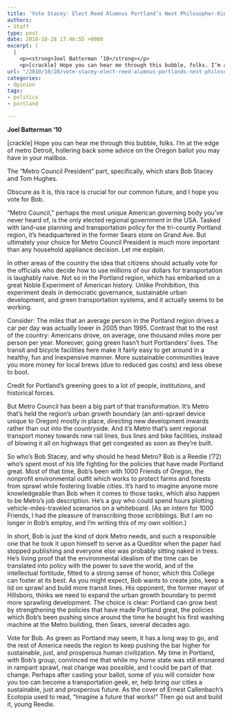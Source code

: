 ```yaml
---
title: 'Vote Stacey: Elect Reed Alumnus Portland’s Next Philosopher-King'
authors:
- Staff
type: post
date: 2010-10-28 17:46:55 +0000
excerpt: |
  |
    <p><strong>Joel Batterman ‘10</strong></p>
    <p>[crackle] Hope you can hear me through this bubble, folks. I’m at the edge of metro Detroit, hollering back some advice on the Oregon ballot you may have in your mailbox.</p>
url: "/2010/10/28/vote-stacey-elect-reed-alumnus-portlands-next-philosopher-king/"
categories:
- Opinion
tags:
- politics
- portland

---
```

**Joel Batterman ‘10**

[crackle] Hope you can hear me through this bubble, folks. I’m at the edge of metro Detroit, hollering back some advice on the Oregon ballot you may have in your mailbox. 

The “Metro Council President” part, specifically, which stars Bob Stacey and Tom Hughes.
  
Obscure as it is, this race is crucial for our common future, and I hope you vote for Bob.

“Metro Council,” perhaps the most unique American governing body you’ve never heard of, is the only elected regional government in the USA. Tasked with land-use planning and transportation policy for the tri-county Portland region, it’s headquartered in the former Sears store on Grand Ave. But ultimately your choice for Metro Council President is much more important than any household appliance decision. Let me explain.

In other areas of the country the idea that citizens should actually vote for the officials who decide how to use millions of our dollars for transportation is laughably naive. Not so in the Portland region, which has embarked on a great Noble Experiment of American history. Unlike Prohibition, this experiment deals in democratic governance, sustainable urban development, and green transportation systems, and it actually seems to be working.

Consider: The miles that an average person in the Portland region drives a car per day was actually lower in 2005 than 1995. Contrast that to the rest of the country: Americans drove, on average, one thousand miles more per person per year. Moreover, going green hasn’t hurt Portlanders’ lives. The transit and bicycle facilities here make it fairly easy to get around in a healthy, fun and inexpensive manner. More sustainable communities leave you more money for local brews (due to reduced gas costs) and less obese to boot.

Credit for Portland’s greening goes to a lot of people, institutions, and historical forces.
  
But Metro Council has been a big part of that transformation. It’s Metro that’s held the region’s urban growth boundary (an anti-sprawl device unique to Oregon) mostly in place, directing new development inwards rather than out into the countryside. And it’s Metro that’s sent regional transport money towards new rail lines, bus lines and bike facilities, instead of blowing it all on highways that get congested as soon as they’re built.

So who’s Bob Stacey, and why should he head Metro? Bob is a Reedie (’72) who’s spent most of his life fighting for the policies that have made Portland great. Most of that time, Bob’s been with 1000 Friends of Oregon, the nonprofit environmental outfit which works to protect farms and forests from sprawl while fostering livable cities. It’s hard to imagine anyone more knowledgeable than Bob when it comes to those tasks, which also happen to be Metro’s job description. He’s a guy who could spend hours plotting vehicle-miles-traveled scenarios on a whiteboard. (As an intern for 1000 Friends, I had the pleasure of transcribing those scribblings. But I am no longer in Bob’s employ, and I’m writing this of my own volition.)

In short, Bob is just the kind of dork Metro needs, and such a responsible one that he took it upon himself to serve as a Queditor when the paper had stopped publishing and everyone else was probably sitting naked in trees. He’s living proof that the environmental idealism of the time can be translated into policy with the power to save the world, and of the intellectual fortitude, fitted to a strong sense of honor, which this College can foster at its best. As you might expect, Bob wants to create jobs, keep a lid on sprawl and build more transit lines. His opponent, the former mayor of Hillsboro, thinks we need to expand the urban growth boundary to permit more sprawling development. The choice is clear: Portland can grow best by strengthening the policies that have made Portland great, the policies which Bob’s been pushing since around the time he bought his first washing machine at the Metro building, then Sears, several decades ago.

Vote for Bob. As green as Portland may seem, it has a long way to go, and the rest of America needs the region to keep pushing the bar higher for sustainable, just, and prosperous human civilization. My time in Portland, with Bob’s group, convinced me that while my home state was still ensnared in rampant sprawl, real change was possible, and I could be part of that change. Perhaps after casting your ballot, some of you will consider how you too can become a transportation geek, er, help bring our cities a sustainable, just and prosperous future. As the cover of Ernest Callenbach’s Ecotopia used to read, “Imagine a future that works!” Then go out and build it, young Reedie.